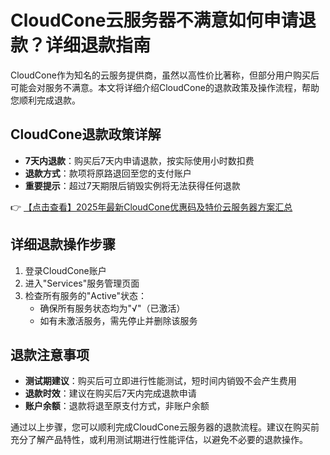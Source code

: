 # CloudCone云服务器不满意如何申请退款？详细退款指南

CloudCone作为知名的云服务提供商，虽然以高性价比著称，但部分用户购买后可能会对服务不满意。本文将详细介绍CloudCone的退款政策及操作流程，帮助您顺利完成退款。

## CloudCone退款政策详解

- **7天内退款**：购买后7天内申请退款，按实际使用小时数扣费
- **退款方式**：款项将原路退回至您的支付账户
- **重要提示**：超过7天期限后销毁实例将无法获得任何退款

👉 [【点击查看】2025年最新CloudCone优惠码及特价云服务器方案汇总](https://bit.ly/Cloudcone)

## 详细退款操作步骤

1. 登录CloudCone账户
2. 进入"Services"服务管理页面
3. 检查所有服务的"Active"状态：
   - 确保所有服务状态均为"√"（已激活）
   - 如有未激活服务，需先停止并删除该服务

## 退款注意事项

- **测试期建议**：购买后可立即进行性能测试，短时间内销毁不会产生费用
- **退款时效**：建议在购买后7天内完成退款申请
- **账户余额**：退款将退至原支付方式，非账户余额

通过以上步骤，您可以顺利完成CloudCone云服务器的退款流程。建议在购买前充分了解产品特性，或利用测试期进行性能评估，以避免不必要的退款操作。